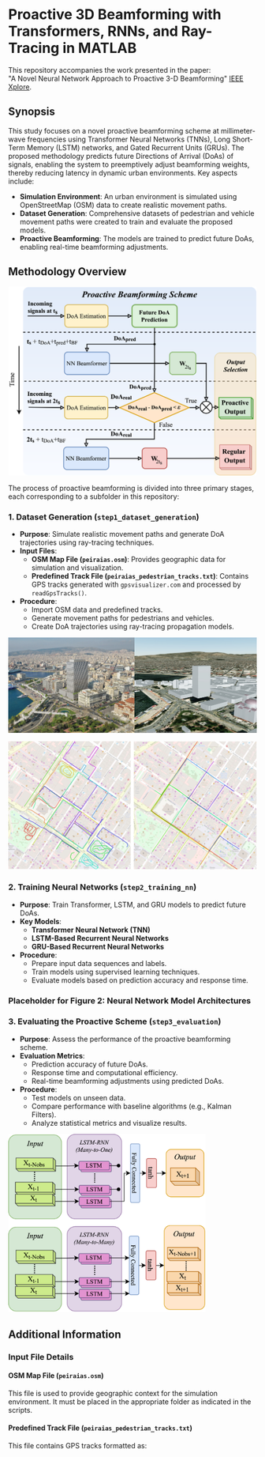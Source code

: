 # Proactive 3D Beamforming with Transformers, RNNs, and Ray-Tracing in MATLAB

This repository accompanies the work presented in the paper:  
"A Novel Neural Network Approach to Proactive 3-D Beamforming" [IEEE Xplore](https://ieeexplore.ieee.org/document/10750053).

## Synopsis

This study focuses on a novel proactive beamforming scheme at millimeter-wave frequencies using Transformer Neural Networks (TNNs), Long Short-Term Memory (LSTM) networks, and Gated Recurrent Units (GRUs). The proposed methodology predicts future Directions of Arrival (DoAs) of signals, enabling the system to preemptively adjust beamforming weights, thereby reducing latency in dynamic urban environments. Key aspects include:

- **Simulation Environment**: An urban environment is simulated using OpenStreetMap (OSM) data to create realistic movement paths.
- **Dataset Generation**: Comprehensive datasets of pedestrian and vehicle movement paths were created to train and evaluate the proposed models.
- **Proactive Beamforming**: The models are trained to predict future DoAs, enabling real-time beamforming adjustments.

## Methodology Overview

![proactive_scheme](images/proactive_system.png)

The process of proactive beamforming is divided into three primary stages, each corresponding to a subfolder in this repository:

### 1. Dataset Generation (`step1_dataset_generation`)

- **Purpose**: Simulate realistic movement paths and generate DoA trajectories using ray-tracing techniques.
- **Input Files**:
  - **OSM Map File (`peiraias.osm`)**: Provides geographic data for simulation and visualization.
  - **Predefined Track File (`peiraias_pedestrian_tracks.txt`)**: Contains GPS tracks generated with `gpsvisualizer.com` and processed by `readGpsTracks()`.
- **Procedure**:
  - Import OSM data and predefined tracks.
  - Generate movement paths for pedestrians and vehicles.
  - Create DoA trajectories using ray-tracing propagation models.

![OSM File simulating an area of Pireaus, Greece](images/pireaus_tower.jpg)

![Predefined Tracks Visualization](images/predef_tracks2.jpg)


### 2. Training Neural Networks (`step2_training_nn`)

- **Purpose**: Train Transformer, LSTM, and GRU models to predict future DoAs.
- **Key Models**:
  - **Transformer Neural Network (TNN)**
  - **LSTM-Based Recurrent Neural Networks**
  - **GRU-Based Recurrent Neural Networks**
- **Procedure**:
  - Prepare input data sequences and labels.
  - Train models using supervised learning techniques.
  - Evaluate models based on prediction accuracy and response time.

### Placeholder for Figure 2: Neural Network Model Architectures

### 3. Evaluating the Proactive Scheme (`step3_evaluation`)

- **Purpose**: Assess the performance of the proactive beamforming scheme.
- **Evaluation Metrics**:
  - Prediction accuracy of future DoAs.
  - Response time and computational efficiency.
  - Real-time beamforming adjustments using predicted DoAs.
- **Procedure**:
  - Test models on unseen data.
  - Compare performance with baseline algorithms (e.g., Kalman Filters).
  - Analyze statistical metrics and visualize results.

<img src="images/RNN_Proactive.png" alt="RNN_system" width="400"/>


## Additional Information

### Input File Details

#### OSM Map File (`peiraias.osm`)
This file is used to provide geographic context for the simulation environment. It must be placed in the appropriate folder as indicated in the scripts.

#### Predefined Track File (`peiraias_pedestrian_tracks.txt`)
This file contains GPS tracks formatted as:
